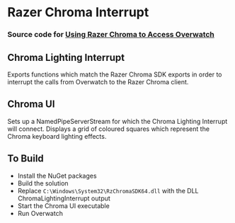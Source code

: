 # Razer Chroma Interrupt
### Source code for [Using Razer Chroma to Access Overwatch](https://medium.com/@RedbackThomson/using-razer-chroma-to-access-overwatch-e41aab4c4404)

## Chroma Lighting Interrupt
Exports functions which match the Razer Chroma SDK exports in order to interrupt the calls from Overwatch to the Razer Chroma client.

## Chroma UI
Sets up a NamedPipeServerStream for which the Chroma Lighting Interrupt will connect. Displays a grid of coloured squares which represent the Chroma keyboard lighting effects.

## To Build
  - Install the NuGet packages
  - Build the solution
  - Replace ``C:\Windows\System32\RzChromaSDK64.dll`` with the DLL ChromaLightingInterrupt output
  - Start the Chroma UI executable
  - Run Overwatch
